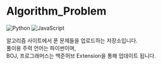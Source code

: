 # Algorithm_Problem

<img alt="Python" src ="https://img.shields.io/badge/Python-3776AB.svg?&style=round&logo=Python&logoColor=white"/>  <img alt="JavaScript" src ="https://img.shields.io/badge/JavaScript-F7DF1E.svg?&style=round&logo=JavaScript&logoColor=white"/>

알고리즘 사이트에서 푼 문제들을 업로드하는 저장소입니다.  
풀이용 주력 언어는 파이썬이며,  
BOJ, 프로그래머스는 백준허브 Extension을 통해 업데이트 됩니다.
